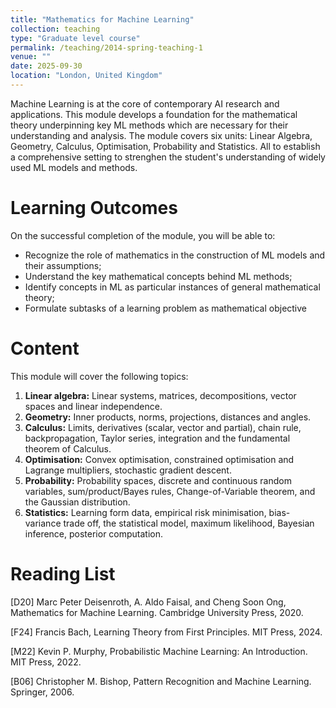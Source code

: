 ```yaml
---
title: "Mathematics for Machine Learning"
collection: teaching
type: "Graduate level course"
permalink: /teaching/2014-spring-teaching-1
venue: ""
date: 2025-09-30
location: "London, United Kingdom"
---
```


Machine Learning is at the core of contemporary AI research and applications. This module develops a foundation for the mathematical theory underpinning key ML methods which are necessary for their understanding and analysis. The module covers six units: Linear Algebra, Geometry, Calculus, Optimisation, Probability and Statistics. All to establish a comprehensive setting to strenghen the student's understanding of widely used ML models and methods. 

Learning Outcomes
======
On the successful completion of the module, you will be able to: 

- Recognize the role of mathematics in the construction of ML models and their assumptions;
- Understand the key mathematical concepts behind ML methods;
- Identify concepts in ML as particular instances of general mathematical theory;
- Formulate subtasks of a learning problem as mathematical objective 

Content
======

This module will cover the following topics: 

1) **Linear algebra:**
Linear systems, matrices, decompositions, vector spaces and linear independence.
2) **Geometry:**
Inner products, norms, projections, distances and angles.
3) **Calculus:**
Limits, derivatives (scalar, vector and partial), chain rule, backpropagation, Taylor series, integration and the fundamental theorem of Calculus.
4) **Optimisation:**
Convex optimisation, constrained optimisation and Lagrange multipliers, stochastic gradient descent.
5) **Probability:** 
Probability spaces, discrete and continuous random variables, sum/product/Bayes rules, Change-of-Variable theorem, and the Gaussian distribution.
6) **Statistics:**
Learning form data, empirical risk minimisation, bias-variance trade off, the statistical model, maximum likelihood, Bayesian inference, posterior computation.


Reading List
======

[D20] Marc Peter Deisenroth, A. Aldo Faisal, and Cheng Soon Ong, Mathematics for Machine Learning. Cambridge University Press, 2020.

[F24] Francis Bach, Learning Theory from First Principles. MIT Press, 2024. 

[M22] Kevin P. Murphy, Probabilistic Machine Learning: An Introduction. MIT Press, 2022.

[B06] Christopher M. Bishop, Pattern Recognition and Machine Learning. Springer, 2006.			
				